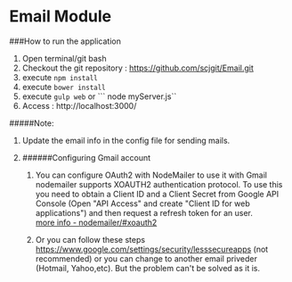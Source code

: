 # Email Module

###How to run the application

1. Open terminal/git bash
2. Checkout the git repository : https://github.com/scjgit/Email.git
3. execute ```npm install```
4. execute ```bower install```
5. execute ```gulp web``` or ``` node myServer.js``
6. Access : http://localhost:3000/

#####Note: 

1. Update the email info in the config file for sending mails.

2. ######Configuring Gmail account

	1. You can configure OAuth2 with NodeMailer to use it with Gmail
	nodemailer supports XOAUTH2 authentication protocol. To use this you need to obtain a Client ID and a Client Secret from Google API Console (Open "API Access" and create "Client ID for web applications") and then request a refresh token for an user.
<br>[more info - nodemailer/#xoauth2](http://adilapapaya.com/docs/nodemailer/#xoauth2)
	
	2. Or you can follow these steps https://www.google.com/settings/security/lesssecureapps (not recommended) or you can change to another email priveder (Hotmail, Yahoo,etc). But the problem can't be solved as it is.
